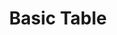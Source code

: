 ---
title: Basic Table
category: Application
paid: false
isActive: true
ltr: {"preview":"function App() {\n  const tableItems = [{\n    name: \"Liam James\",\n    email: \"liamjames@example.com\",\n    position: \"Software engineer\",\n    salary: \"$100K\"\n  }, {\n    name: \"Olivia Emma\",\n    email: \"oliviaemma@example.com\",\n    position: \"Product designer\",\n    salary: \"$90K\"\n  }, {\n    name: \"William Benjamin\",\n    email: \"william.benjamin@example.com\",\n    position: \"Front-end developer\",\n    salary: \"$80K\"\n  }, {\n    name: \"Henry Theodore\",\n    email: \"henrytheodore@example.com\",\n    position: \"Laravel engineer\",\n    salary: \"$120K\"\n  }, {\n    name: \"Amelia Elijah\",\n    email: \"amelia.elijah@example.com\",\n    position: \"Open source manager\",\n    salary: \"$75K\"\n  }];\n  return /*#__PURE__*/React.createElement(\"div\", {\n    className: \"max-w-screen-xl mx-auto px-4 py-16 md:px-8\"\n  }, /*#__PURE__*/React.createElement(\"div\", {\n    className: \"max-w-lg\"\n  }, /*#__PURE__*/React.createElement(\"h3\", {\n    className: \"text-gray-800 text-xl font-bold sm:text-2xl\"\n  }, \"Team members\"), /*#__PURE__*/React.createElement(\"p\", {\n    className: \"text-gray-600 mt-2\"\n  }, \"Lorem Ipsum is simply dummy text of the printing and typesetting industry.\")), /*#__PURE__*/React.createElement(\"div\", {\n    className: \"mt-12 shadow-sm border rounded-lg overflow-x-auto\"\n  }, /*#__PURE__*/React.createElement(\"table\", {\n    className: \"w-full table-auto text-sm text-left\"\n  }, /*#__PURE__*/React.createElement(\"thead\", {\n    className: \"bg-gray-50 text-gray-600 font-medium border-b\"\n  }, /*#__PURE__*/React.createElement(\"tr\", null, /*#__PURE__*/React.createElement(\"th\", {\n    className: \"py-3 px-6\"\n  }, \"Username\"), /*#__PURE__*/React.createElement(\"th\", {\n    className: \"py-3 px-6\"\n  }, \"Email\"), /*#__PURE__*/React.createElement(\"th\", {\n    className: \"py-3 px-6\"\n  }, \"Position\"), /*#__PURE__*/React.createElement(\"th\", {\n    className: \"py-3 px-6\"\n  }, \"Salary\"))), /*#__PURE__*/React.createElement(\"tbody\", {\n    className: \"text-gray-600 divide-y\"\n  }, tableItems.map((item, idx) => /*#__PURE__*/React.createElement(\"tr\", {\n    key: idx\n  }, /*#__PURE__*/React.createElement(\"td\", {\n    className: \"px-6 py-4 whitespace-nowrap\"\n  }, item.name), /*#__PURE__*/React.createElement(\"td\", {\n    className: \"px-6 py-4 whitespace-nowrap\"\n  }, item.email), /*#__PURE__*/React.createElement(\"td\", {\n    className: \"px-6 py-4 whitespace-nowrap\"\n  }, item.position), /*#__PURE__*/React.createElement(\"td\", {\n    className: \"px-6 py-4 whitespace-nowrap\"\n  }, item.salary)))))));\n}","react":{"jsxTail":[{"code":"export default () => {\n\n    const tableItems = [\n        {\n            name: \"Liam James\",\n            email: \"liamjames@example.com\",\n            position: \"Software engineer\",\n            salary: \"$100K\"\n        },\n        {\n            name: \"Olivia Emma\",\n            email: \"oliviaemma@example.com\",\n            position: \"Product designer\",\n            salary: \"$90K\"\n        },\n        {\n            name: \"William Benjamin\",\n            email: \"william.benjamin@example.com\",\n            position: \"Front-end developer\",\n            salary: \"$80K\"\n        },\n        {\n            name: \"Henry Theodore\",\n            email: \"henrytheodore@example.com\",\n            position: \"Laravel engineer\",\n            salary: \"$120K\"\n        },\n        {\n            name: \"Amelia Elijah\",\n            email: \"amelia.elijah@example.com\",\n            position: \"Open source manager\",\n            salary: \"$75K\"\n        },\n    ]\n\n    return (\n        <div className=\"max-w-screen-xl mx-auto px-4 md:px-8\">\n            <div className=\"max-w-lg\">\n                <h3 className=\"text-gray-800 text-xl font-bold sm:text-2xl\">\n                    Team members\n                </h3>\n                <p className=\"text-gray-600 mt-2\">\n                    Lorem Ipsum is simply dummy text of the printing and typesetting industry.\n                </p>\n            </div>\n            <div className=\"mt-12 shadow-sm border rounded-lg overflow-x-auto\">\n                <table className=\"w-full table-auto text-sm text-left\">\n                    <thead className=\"bg-gray-50 text-gray-600 font-medium border-b\">\n                        <tr>\n                            <th className=\"py-3 px-6\">Username</th>\n                            <th className=\"py-3 px-6\">Email</th>\n                            <th className=\"py-3 px-6\">Position</th>\n                            <th className=\"py-3 px-6\">Salary</th>\n                        </tr>\n                    </thead>\n                    <tbody className=\"text-gray-600 divide-y\">\n                        {\n                            tableItems.map((item, idx) => (\n                                <tr key={idx}>\n                                    <td className=\"px-6 py-4 whitespace-nowrap\">{item.name}</td>\n                                    <td className=\"px-6 py-4 whitespace-nowrap\">{item.email}</td>\n                                    <td className=\"px-6 py-4 whitespace-nowrap\">{item.position}</td>\n                                    <td className=\"px-6 py-4 whitespace-nowrap\">{item.salary}</td>\n                                </tr>\n                            ))\n                        }\n                    </tbody>\n                </table>\n            </div>\n        </div>\n    )\n}","label":"App.jsx"}],"jsxCss":[]},"vue":{"vueTail":[],"vueCss":[]}}
rtl: {"vue":{"vueTail":[],"vueCss":[]},"react":{"jsxCss":[],"jsxTail":[{"code":"export default () => {\n\n    const tableItems = [\n        {\n            name: \"ليام جيمس\",\n            email: \"liamjames@example.com\",\n            position: \"مهندس برمجيات\",\n            salary: \"$100K\"\n        },\n        {\n            name: \"أوليفيا إيما\",\n            email: \"oliviaemma@example.com\",\n            position: \"مصمم المنتج\",\n            salary: \"$90K\"\n        },\n        {\n            name: \"وليام بنيامين\",\n            email: \"william.benjamin@example.com\",\n            position: \"مطور الواجهة الأمامية\",\n            salary: \"$80K\"\n        },\n        {\n            name: \"هنري ثيودور\",\n            email: \"henrytheodore@example.com\",\n            position: \"مهندس Laravel\",\n            salary: \"$120K\"\n        },\n        {\n            name: \"اميليا ايليا\",\n            email: \"amelia.elijah@example.com\",\n            position: \"مدير Open source\",\n            salary: \"$75K\"\n        },\n    ]\n\n    return (\n        <div className=\"max-w-screen-xl mx-auto px-4 md:px-8\">\n            <div className=\"max-w-lg\">\n                <h3 className=\"text-gray-800 text-xl font-bold sm:text-2xl\">\n                    أعضاء الفريق\n                </h3>\n                <p className=\"text-gray-600 mt-2\">\n                    لوريم إيبسوم هو ببساطة نص شكلي يستخدم في صناعة الطباعة والتنضيد.\n                </p>\n            </div>\n            <div className=\"mt-12 shadow-sm border rounded-lg overflow-x-auto\">\n                <table className=\"w-full table-auto text-sm text-right\">\n                    <thead className=\"bg-gray-50 text-gray-600 font-medium border-b\">\n                        <tr>\n                            <th className=\"py-3 px-6\">الاسم</th>\n                            <th className=\"py-3 px-6\">البريد الالكتروني</th>\n                            <th className=\"py-3 px-6\">المنصب</th>\n                            <th className=\"py-3 px-6\">الراتب</th>\n                        </tr>\n                    </thead>\n                    <tbody className=\"text-gray-600 divide-y\">\n                        {\n                            tableItems.map((item, idx) => (\n                                <tr key={idx}>\n                                    <td className=\"px-6 py-4 whitespace-nowrap\">{item.name}</td>\n                                    <td className=\"px-6 py-4 whitespace-nowrap\">{item.email}</td>\n                                    <td className=\"px-6 py-4 whitespace-nowrap\">{item.position}</td>\n                                    <td className=\"px-6 py-4 whitespace-nowrap\">{item.salary}</td>\n                                </tr>\n                            ))\n                        }\n                    </tbody>\n                </table>\n            </div>\n        </div>\n    )\n}","label":"App.jsx"}]},"preview":"function App() {\n  const tableItems = [{\n    name: \"ليام جيمس\",\n    email: \"liamjames@example.com\",\n    position: \"مهندس برمجيات\",\n    salary: \"$100K\"\n  }, {\n    name: \"أوليفيا إيما\",\n    email: \"oliviaemma@example.com\",\n    position: \"مصمم المنتج\",\n    salary: \"$90K\"\n  }, {\n    name: \"وليام بنيامين\",\n    email: \"william.benjamin@example.com\",\n    position: \"مطور الواجهة الأمامية\",\n    salary: \"$80K\"\n  }, {\n    name: \"هنري ثيودور\",\n    email: \"henrytheodore@example.com\",\n    position: \"مهندس Laravel\",\n    salary: \"$120K\"\n  }, {\n    name: \"اميليا ايليا\",\n    email: \"amelia.elijah@example.com\",\n    position: \"مدير Open source\",\n    salary: \"$75K\"\n  }];\n  return /*#__PURE__*/React.createElement(\"div\", {\n    className: \"max-w-screen-xl mx-auto px-4 py-16 md:px-8\"\n  }, /*#__PURE__*/React.createElement(\"div\", {\n    className: \"max-w-lg\"\n  }, /*#__PURE__*/React.createElement(\"h3\", {\n    className: \"text-gray-800 text-xl font-bold sm:text-2xl\"\n  }, \"\\u0623\\u0639\\u0636\\u0627\\u0621 \\u0627\\u0644\\u0641\\u0631\\u064A\\u0642\"), /*#__PURE__*/React.createElement(\"p\", {\n    className: \"text-gray-600 mt-2\"\n  }, \"\\u0644\\u0648\\u0631\\u064A\\u0645 \\u0625\\u064A\\u0628\\u0633\\u0648\\u0645 \\u0647\\u0648 \\u0628\\u0628\\u0633\\u0627\\u0637\\u0629 \\u0646\\u0635 \\u0634\\u0643\\u0644\\u064A \\u064A\\u0633\\u062A\\u062E\\u062F\\u0645 \\u0641\\u064A \\u0635\\u0646\\u0627\\u0639\\u0629 \\u0627\\u0644\\u0637\\u0628\\u0627\\u0639\\u0629 \\u0648\\u0627\\u0644\\u062A\\u0646\\u0636\\u064A\\u062F.\")), /*#__PURE__*/React.createElement(\"div\", {\n    className: \"mt-12 shadow-sm border rounded-lg overflow-x-auto\"\n  }, /*#__PURE__*/React.createElement(\"table\", {\n    className: \"w-full table-auto text-sm text-right\"\n  }, /*#__PURE__*/React.createElement(\"thead\", {\n    className: \"bg-gray-50 text-gray-600 font-medium border-b\"\n  }, /*#__PURE__*/React.createElement(\"tr\", null, /*#__PURE__*/React.createElement(\"th\", {\n    className: \"py-3 px-6\"\n  }, \"\\u0627\\u0644\\u0627\\u0633\\u0645\"), /*#__PURE__*/React.createElement(\"th\", {\n    className: \"py-3 px-6\"\n  }, \"\\u0627\\u0644\\u0628\\u0631\\u064A\\u062F \\u0627\\u0644\\u0627\\u0644\\u0643\\u062A\\u0631\\u0648\\u0646\\u064A\"), /*#__PURE__*/React.createElement(\"th\", {\n    className: \"py-3 px-6\"\n  }, \"\\u0627\\u0644\\u0645\\u0646\\u0635\\u0628\"), /*#__PURE__*/React.createElement(\"th\", {\n    className: \"py-3 px-6\"\n  }, \"\\u0627\\u0644\\u0631\\u0627\\u062A\\u0628\"))), /*#__PURE__*/React.createElement(\"tbody\", {\n    className: \"text-gray-600 divide-y\"\n  }, tableItems.map((item, idx) => /*#__PURE__*/React.createElement(\"tr\", {\n    key: idx\n  }, /*#__PURE__*/React.createElement(\"td\", {\n    className: \"px-6 py-4 whitespace-nowrap\"\n  }, item.name), /*#__PURE__*/React.createElement(\"td\", {\n    className: \"px-6 py-4 whitespace-nowrap\"\n  }, item.email), /*#__PURE__*/React.createElement(\"td\", {\n    className: \"px-6 py-4 whitespace-nowrap\"\n  }, item.position), /*#__PURE__*/React.createElement(\"td\", {\n    className: \"px-6 py-4 whitespace-nowrap\"\n  }, item.salary)))))));\n}"}
slug: /tables
id: 050313ee-7086-4b90-b2d7-263cf08c1c36
created_at: 1668951590879
---